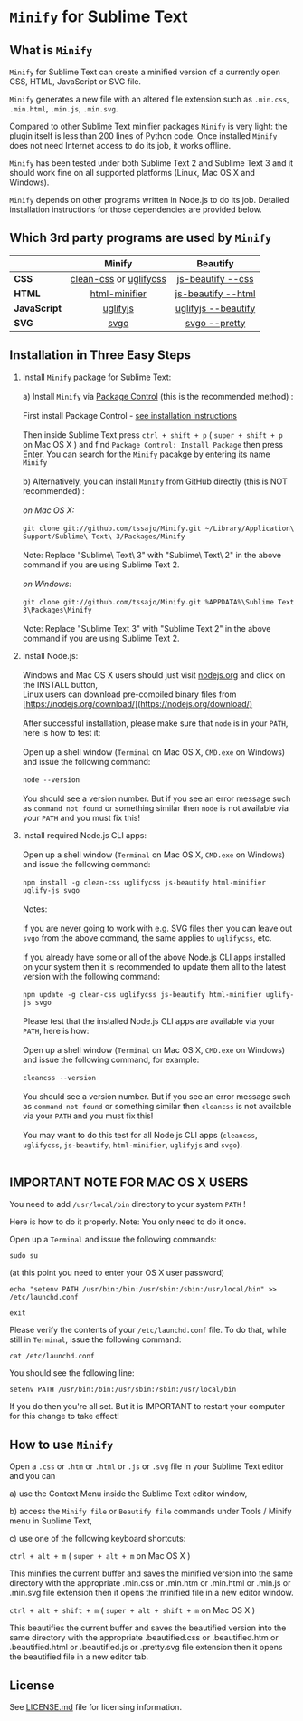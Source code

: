 `Minify` for Sublime Text
=========================

What is `Minify`
----------------
`Minify` for Sublime Text can create a minified version of a currently open CSS, HTML, JavaScript or SVG file.

`Minify` generates a new file with an altered file extension such as `.min.css`, `.min.html`, `.min.js`, `.min.svg`.

Compared to other Sublime Text minifier packages `Minify` is very light: the plugin itself is less than 200 lines of Python code.
Once installed `Minify` does not need Internet access to do its job, it works offline.

`Minify` has been tested under both Sublime Text 2 and Sublime Text 3 and it should work fine on all supported platforms (Linux, Mac OS X and Windows).

`Minify` depends on other programs written in Node.js to do its job. Detailed installation instructions for those dependencies are provided below.

Which 3rd party programs are used by `Minify`
---------------------------------------------

|                | Minify | Beautify |
| -------------- |:------:|:--------:|
| **CSS**        | [clean-css](https://www.npmjs.com/package/clean-css) or [uglifycss](https://www.npmjs.com/package/uglifycss) | [js-beautify --css](https://www.npmjs.org/package/js-beautify) |
| **HTML**       | [html-minifier](https://www.npmjs.com/package/html-minifier) | [js-beautify --html](https://www.npmjs.org/package/js-beautify) |
| **JavaScript** | [uglifyjs](https://www.npmjs.com/package/uglifyjs) | [uglifyjs --beautify](https://www.npmjs.com/package/uglifyjs) |
| **SVG**        | [svgo](https://www.npmjs.com/package/svgo) | [svgo --pretty](https://www.npmjs.com/package/svgo) |

Installation in Three Easy Steps
--------------------------------

1. Install `Minify` package for Sublime Text:<br><br>
  a) Install `Minify` via [Package Control](https://packagecontrol.io/) (this is the recommended method) :<br><br>
  First install Package Control - [see installation instructions](https://packagecontrol.io/installation)<br><br>
  Then inside Sublime Text press `ctrl + shift + p` ( `super + shift + p` on Mac OS X ) and find `Package Control: Install Package` then press Enter.
  You can search for the `Minify` pacakge by entering its name `Minify`<br><br>
  b) Alternatively, you can install `Minify` from GitHub directly (this is NOT recommended) :<br><br>
  _on Mac OS X:_<br><br>
  `git clone git://github.com/tssajo/Minify.git ~/Library/Application\ Support/Sublime\ Text\ 3/Packages/Minify`<br><br>
  Note: Replace "Sublime\ Text\ 3" with "Sublime\ Text\ 2" in the above command if you are using Sublime Text 2.<br><br>
  _on Windows:_<br><br>
  `git clone git://github.com/tssajo/Minify.git %APPDATA%\Sublime Text 3\Packages\Minify`<br><br>
  Note: Replace "Sublime Text 3" with "Sublime Text 2" in the above command if you are using Sublime Text 2.

2. Install Node.js:<br><br>
  Windows and Mac OS X users should just visit [nodejs.org](https://nodejs.org/) and click on the INSTALL button,<br>
  Linux users can download pre-compiled binary files from [https://nodejs.org/download/](https://nodejs.org/download/)<br><br>
  After successful installation, please make sure that `node` is in your `PATH`, here is how to test it:<br><br>
  Open up a shell window (`Terminal` on Mac OS X, `CMD.exe` on Windows) and issue the following command:<br><br>
  `node --version`<br><br>
  You should see a version number. But if you see an error message such as `command not found` or something similar then `node` is not available via your `PATH` and you must fix this!

3. Install required Node.js CLI apps:<br><br>
  Open up a shell window (`Terminal` on Mac OS X, `CMD.exe` on Windows) and issue the following command:<br><br>
  `npm install -g clean-css uglifycss js-beautify html-minifier uglify-js svgo`<br><br>
  Notes:<br><br>
  If you are never going to work with e.g. SVG files then you can leave out `svgo` from the above command, the same applies to `uglifycss`, etc.<br><br>
  If you already have some or all of the above Node.js CLI apps installed on your system then it is recommended to update them all to the latest version with the following command:<br><br>
  `npm update -g clean-css uglifycss js-beautify html-minifier uglify-js svgo`<br><br>
  Please test that the installed Node.js CLI apps are available via your `PATH`, here is how:<br><br>
  Open up a shell window (`Terminal` on Mac OS X, `CMD.exe` on Windows) and issue the following command, for example:<br><br>
  `cleancss --version`<br><br>
  You should see a version number. But if you see an error message such as `command not found` or something similar then `cleancss` is not available via your `PATH` and you must fix this!<br><br>
  You may want to do this test for all Node.js CLI apps (`cleancss`, `uglifycss`, `js-beautify`, `html-minifier`, `uglifyjs` and `svgo`).<br><br>

IMPORTANT NOTE FOR MAC OS X USERS
---------------------------------
You need to add `/usr/local/bin` directory to your system `PATH` !

Here is how to do it properly. Note: You only need to do it once.

Open up a `Terminal` and issue the following commands:

`sudo su`

(at this point you need to enter your OS X user password)

`echo "setenv PATH /usr/bin:/bin:/usr/sbin:/sbin:/usr/local/bin" >> /etc/launchd.conf`

`exit`

Please verify the contents of your `/etc/launchd.conf` file. To do that, while still in `Terminal`, issue the following command:

`cat /etc/launchd.conf`

You should see the following line:

`setenv PATH /usr/bin:/bin:/usr/sbin:/sbin:/usr/local/bin`

If you do then you're all set. But it is IMPORTANT to restart your computer for this change to take effect!

How to use `Minify`
-------------------
Open a `.css` or `.htm` or `.html` or `.js` or `.svg` file in your Sublime Text editor and you can

  a) use the Context Menu inside the Sublime Text editor window,

  b) access the `Minify file` or `Beautify file` commands under Tools / Minify menu in Sublime Text,

  c) use one of the following keyboard shortcuts:

  `ctrl + alt + m` ( `super + alt + m` on Mac OS X )

  This minifies the current buffer and saves the minified version into the same directory with the
  appropriate .min.css or .min.htm or .min.html or .min.js or .min.svg file extension
  then it opens the minified file in a new editor window.

  `ctrl + alt + shift + m` ( `super + alt + shift + m` on Mac OS X )

  This beautifies the current buffer and saves the beautified version into the same directory with the appropriate
  .beautified.css or .beautified.htm or .beautified.html or .beautified.js or .pretty.svg file extension
  then it opens the beautified file in a new editor tab.

License
-------
See [LICENSE.md](https://github.com/tssajo/Minify/blob/master/LICENSE.md) file for licensing information.
